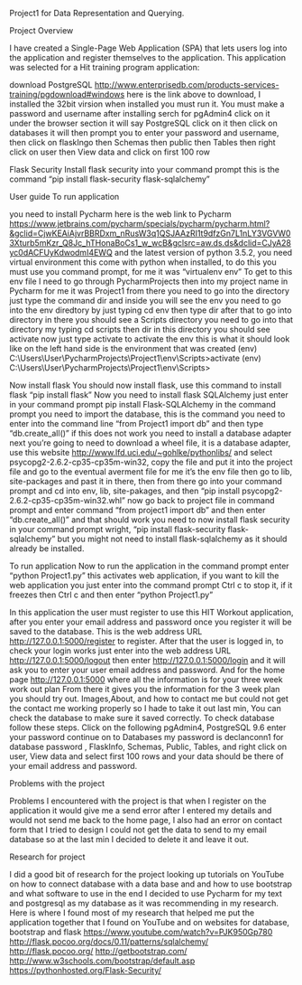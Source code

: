 Project1 for Data Representation and Querying.

Project Overview

I have created a Single-Page Web Application (SPA) that lets users log into the application and register themselves to the application. This application was selected for a Hit training program application:

download PostgreSQL http://www.enterprisedb.com/products-services-training/pgdownload#windows here is the link above to download, I installed the 32bit virsion when installed you must run it. You must make a password and username after installing serch for pgAdmin4 click on it under the browser section it will say PostgreSQL click on it then click on databases it will then prompt you to enter your password and username, then click on flaskIngo then Schemas then public then Tables then right click on user then View data and click on first 100 row

Flask Security Install flask security into your command prompt this is the command “pip install flask-security flask-sqlalchemy”

User guide To run application

you need to install Pycharm here is the web link to Pycharm
https://www.jetbrains.com/pycharm/specials/pycharm/pycharm.html?&gclid=CjwKEAiAjvrBBRDxm_nRusW3q1QSJAAzRI1t9dfzGn7L1nLY3VGVW03Xturb5mKzr_Q8Jc_hTHonaBoCs1_w_wcB&gclsrc=aw.ds.ds&dclid=CJyA28yc0dACFUyKdwodmI4EWQ and the latest version of python 3.5.2, you need virtual environment this come with python when installed, to do this you must use you command prompt, for me it was “virtualenv env” To get to this env file I need to go through PycharmProjects then into my project name in Pycharm for me it was Project1 from there you need to go into the directory just type the command dir and inside you will see the env you need to go into the env diredtory by just typing cd env then type dir after that to go into directory in there you should see a Scripts directory you need to go into that directory my typing cd scripts then dir in this directory you should see activate now just type activate to activate the env this is what it should look like on the left hand side is the environment that was created (env) C:\Users\User\PycharmProjects\Project1\env\Scripts>activate (env) C:\Users\User\PycharmProjects\Project1\env\Scripts>

Now install flask You should now install flask, use this command to install flask “pip install flask” Now you need to install flask SQLAlchemy just enter in your command prompt pip install Flask-SQLAlchemy in the command prompt you need to import the database, this is the command you need to enter into the command line “from Project1 import db” and then type “db.create_all()” if this does not work you need to install a database adapter next you’re going to need to download a wheel file, it is a database adapter, use this website http://www.lfd.uci.edu/~gohlke/pythonlibs/ and select psycopg2-2.6.2-cp35-cp35m-win32, copy the file and put it into the project file and go to the eventual averment file for me it’s the env file then go to lib, site-packages and past it in there, then from there go into your command prompt and cd into env, lib, site-pakages, and then “pip install psycopg2-2.6.2-cp35-cp35m-win32.whl” now go back to project file in command prompt and enter command “from project1 import db” and then enter “db.create_all()” and that should work you need to now install flask security in your command prompt wright, “pip install flask-security flask-sqlalchemy” but you might not need to install flask-sqlalchemy as it should already be installed.

To run application 
Now to run the application in the command prompt enter “python Project1.py” this activates web application, if you want to kill the web application you just enter into the command prompt Ctrl c to stop it, if it freezes then Ctrl c and then enter “python Project1.py”

In this application the user must register to use this HIT Workout application, after you enter your email address and password once you register it will be saved to the database. This is the web address URL http://127.0.0.1:5000/register to register. After that the user is logged in, to check your login works just enter into the web address URL http://127.0.0.1:5000/logout then enter http://127.0.0.1:5000/login and it will ask you to enter your user email address and password. And for the home page http://127.0.0.1:5000 where all the information is for your three week work out plan From there it gives you the information for the 3 week plan you should try out. Images,About, and how to contact me but could not get the contact me working properly so I hade to take it out last min, You can check the database to make sure it saved correctly. To check database follow these steps. Click on the following pgAdmin4, PostgreSQL 9.6 enter your password continue on to Databases my password is declanconn1 for database password , FlaskInfo, Schemas, Public, Tables, and right click on user, View data and select first 100 rows and your data should be there of your email address and password.

Problems with the project

Problems I encountered with the project is that when I register on the application it would give me a send error after I entered my details and would not send me back to the home page, I also had an error on contact form that I tried to design I could not get the data to send to my email database so at the last min I decided to delete it and leave it out.

Research for project 

I did a good bit of research for the project looking up tutorials on YouTube on how to connect database with a data base and and how to use bootstrap and what software to use in the end I decided to use Pycharm for my text and postgresql as my database as it was recommending in my research.
Here is where I found most of my research that helped me put the application together that I found on YouTube and on websites for database, bootstrap and flask
https://www.youtube.com/watch?v=PJK950Gp780
http://flask.pocoo.org/docs/0.11/patterns/sqlalchemy/
http://flask.pocoo.org/
http://getbootstrap.com/
http://www.w3schools.com/bootstrap/default.asp
https://pythonhosted.org/Flask-Security/




